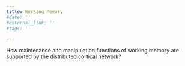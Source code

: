 ```yaml
---
title: Working Memory
#date: ''
#external_link: ''
#tags: ''

---
```


How maintenance and manipulation functions of working memory are supported by the distributed cortical network?

<!--more-->
